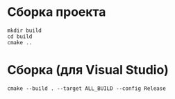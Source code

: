 # Сборка проекта

```
mkdir build
cd build
cmake ..
```

# Сборка (для Visual Studio)

```
cmake --build . --target ALL_BUILD --config Release
```
